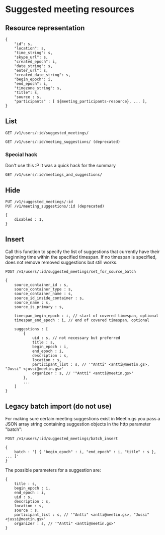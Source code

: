 # Suggested meeting resources

## Resource representation

    {
        "id": s,
        "location": s,
        "time_string": s,
        "skype_url": s,
        "created_epoch": i,
        "date_string": s,
        "enter_url": s,
        "created_date_string": s,
        "begin_epoch": i,
        "end_epoch": i,
        "timezone_string": s,
        "title": s,
        "source : s,
        "participants" : [ ${meeting_participants-resource}, ... ],
    }

## List

    GET /v1/users/:id/suggested_meetings/

    GET /v1/users/:id/meeting_suggestions/ (deprecated)


### Special hack

Don't use this :P It was a quick hack for the summary

    GET /v1/users/:id/meetings_and_suggestions/

## Hide

    PUT /v1/suggested_meetings/:id
    PUT /v1/meeting_suggestions/:id (deprecated)

    {
        disabled : 1,
    }


## Insert

Call this function to specify the list of suggestions that currently have their beginning time within the specified timespan. If no timespan is specified, does not remove removed suggestions but still works.

    POST /v1/users/:id/suggested_meetings/set_for_source_batch

    {
        source_container_id : s,
        source_container_type : s,
        source_container_name : s,
        source_id_inside_container : s,
        source_name : s,
        source_is_primary : s,

        timespan_begin_epoch : i, // start of covered timespan, optional
        timespan_end_epoch : i, // end of covered timespan, optional
        
        suggestions : [
            {
                uid : s, // not necessary but preferred
                title : s,
                begin_epoch : i,
                end_epoch : i,
                description : s,
                location : s,
                participant_list : s, // '"Antti" <antti@meetin.gs>, "Jussi" <jussi@meetin.gs>'
                organizer : s, // '"Antti" <antti@meetin.gs>'                
            },
            ...
        ]
    }    
    

## Legacy batch import (do not use)

For making sure certain meeting suggestions exist in Meetin.gs you pass a JSON array string containing suggestion objects in the http parameter "batch":

    POST /v1/users/:id/suggested_meetings/batch_insert

    {
        batch : '[ { "begin_epoch" : i, "end_epoch" : i, "title" : s }, ... ]'
    }

The possible parameters for a suggestion are:

    {
        title : s,
        begin_epoch : i,
        end_epoch : i,
        uid : s,
        description : s,
        location : s,
        source : s,
        participant_list : s, // '"Antti" <antti@meetin.gs>, "Jussi" <jussi@meetin.gs>'
        organizer : s, // '"Antti" <antti@meetin.gs>'
    }

